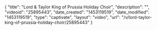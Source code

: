 {
    "title": "Lord & Taylor King of Prussia Holiday Choir",
    "description": "",
    "videoid": "25895443",
    "date_created": "1453119519",
    "date_modified": "1453119519",
    "type": "captivate",
    "layout": "video",
    "url": "\/v\/lord-taylor-king-of-prussia-holiday-choir\/25895443"
}